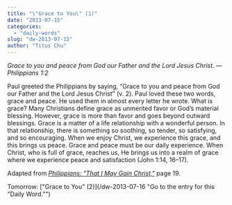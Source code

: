 ```yaml
---
title: "\"Grace to You\" (1)"
date: "2013-07-15"
categories: 
  - "daily-words"
slug: "dw-2013-07-15"
author: "Titus Chu"
---
```


_Grace to you and peace from God our Father and the Lord Jesus Christ._ _— Philippians 1:2_

Paul greeted the Philippians by saying, “Grace to you and peace from God our Father and the Lord Jesus Christ” (v. 2). Paul loved these two words, grace and peace. He used them in almost every letter he wrote. What is grace? Many Christians define grace as unmerited favor or God’s material blessing. However, grace is more than favor and goes beyond outward blessings. Grace is a matter of a life relationship with a wonderful person. In that relationship, there is something so soothing, so tender, so satisfying, and so encouraging. When we enjoy Christ, we experience this grace, and this brings us peace. Grace and peace must be our daily experience. When Christ, who is full of grace, reaches us, He brings us into a realm of grace where we experience peace and satisfaction (John 1:14, 16–17).

Adapted from _[Philippians: "That I May Gain Christ,"](/book-philippians "Go to the listing for this book.")_ page 19.

Tomorrow: ["Grace to You" (2)](/dw-2013-07-16 "Go to the entry for this "Daily Word."")
